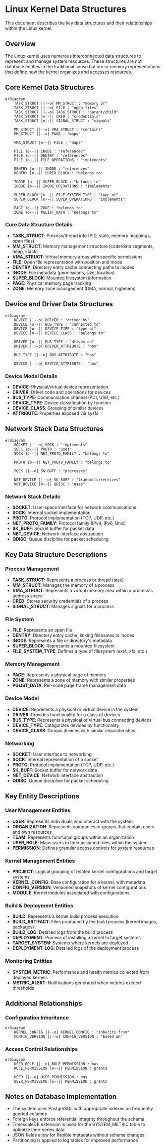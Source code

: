 # Linux Kernel Data Structures

This document describes the key data structures and their relationships within the Linux kernel.

## Overview

The Linux kernel uses numerous interconnected data structures to represent and manage system resources. These structures are not database entities in the traditional sense but are in-memory representations that define how the kernel organizes and accesses resources.

## Core Kernel Data Structures

```mermaid
erDiagram
    TASK_STRUCT ||--o{ MM_STRUCT : "memory of"
    TASK_STRUCT ||--o{ FILE : "open files"
    TASK_STRUCT ||--o{ TASK_STRUCT : "parent/child"
    TASK_STRUCT }o--|| CRED : "credentials"
    TASK_STRUCT }o--|| SIGNAL_STRUCT : "signals"
    
    MM_STRUCT ||--o{ VMA_STRUCT : "contains"
    MM_STRUCT ||--o{ PAGE : "maps"
    
    VMA_STRUCT }o--|| FILE : "maps"
    
    FILE }o--|| INODE : "references"
    FILE }o--|| DENTRY : "references"
    FILE }o--|| FILE_OPERATIONS : "implements"
    
    DENTRY }o--|| INODE : "references"
    DENTRY }o--|| SUPER_BLOCK : "belongs to"
    
    INODE }o--|| SUPER_BLOCK : "belongs to"
    INODE }o--|| INODE_OPERATIONS : "implements"
    
    SUPER_BLOCK }o--|| FILE_SYSTEM_TYPE : "type of"
    SUPER_BLOCK }o--|| SUPER_OPERATIONS : "implements"
    
    PAGE }o--|| ZONE : "belongs to"
    ZONE }o--|| PGLIST_DATA : "belongs to"
```

### Core Data Structure Details

- **TASK_STRUCT**: Process/thread info (PID, state, memory mappings, open files)
- **MM_STRUCT**: Memory management structure (code/data segments, heap, stack)
- **VMA_STRUCT**: Virtual memory areas with specific permissions
- **FILE**: Open file representation with position and mode
- **DENTRY**: Directory entry cache connecting paths to inodes
- **INODE**: File metadata (permissions, size, location)
- **SUPER_BLOCK**: Mounted filesystem information
- **PAGE**: Physical memory page tracking
- **ZONE**: Memory zone management (DMA, normal, highmem)

## Device and Driver Data Structures

```mermaid
erDiagram
    DEVICE ||--o{ DRIVER : "driven by"
    DEVICE }o--|| BUS_TYPE : "connected to"
    DEVICE }o--|| DEVICE_TYPE : "type of"
    DEVICE }o--|| DEVICE_CLASS : "belongs to"
    
    DRIVER }o--|| BUS_TYPE : "drives on"
    DRIVER ||--o{ DRIVER_ATTRIBUTE : "has"
    
    BUS_TYPE ||--o{ BUS_ATTRIBUTE : "has"
    
    DEVICE ||--o{ DEVICE_ATTRIBUTE : "has"
```

### Device Model Details

- **DEVICE**: Physical/virtual device representation
- **DRIVER**: Driver code and operations for devices
- **BUS_TYPE**: Communication channel (PCI, USB, etc.)
- **DEVICE_TYPE**: Device classification by function
- **DEVICE_CLASS**: Grouping of similar devices
- **ATTRIBUTE**: Properties exposed via sysfs

## Network Stack Data Structures

```mermaid
erDiagram
    SOCKET ||--o{ SOCK : "implements"
    SOCK }o--|| PROTO : "uses"
    SOCK }o--|| NET_PROTO_FAMILY : "belongs to"
    
    PROTO }o--|| NET_PROTO_FAMILY : "belongs to"
    
    SOCK ||--o{ SK_BUFF : "processes"
    
    NET_DEVICE ||--o{ SK_BUFF : "transmits/receives"
    NET_DEVICE }o--|| QDISC : "uses"
```

### Network Stack Details

- **SOCKET**: User-space interface for network communications
- **SOCK**: Internal socket implementation
- **PROTO**: Protocol implementation (TCP, UDP, etc.)
- **NET_PROTO_FAMILY**: Protocol family (IPv4, IPv6, Unix)
- **SK_BUFF**: Socket buffer for packet data
- **NET_DEVICE**: Network interface abstraction
- **QDISC**: Queue discipline for packet scheduling

## Key Data Structure Descriptions

### Process Management

- **TASK_STRUCT**: Represents a process or thread (task)
- **MM_STRUCT**: Manages the memory of a process
- **VMA_STRUCT**: Represents a virtual memory area within a process's address space
- **CRED**: Stores security credentials of a process
- **SIGNAL_STRUCT**: Manages signals for a process

### File System

- **FILE**: Represents an open file
- **DENTRY**: Directory entry cache, linking filenames to inodes
- **INODE**: Represents a file or directory's metadata
- **SUPER_BLOCK**: Represents a mounted filesystem
- **FILE_SYSTEM_TYPE**: Defines a type of filesystem (ext4, xfs, etc.)

### Memory Management

- **PAGE**: Represents a physical page of memory
- **ZONE**: Represents a zone of memory with similar properties
- **PGLIST_DATA**: Per-node page frame management data

### Device Model

- **DEVICE**: Represents a physical or virtual device in the system
- **DRIVER**: Provides functionality for a class of devices
- **BUS_TYPE**: Represents a physical or virtual bus connecting devices
- **DEVICE_TYPE**: Categorizes devices by functionality
- **DEVICE_CLASS**: Groups devices with similar characteristics

### Networking

- **SOCKET**: User interface to networking
- **SOCK**: Internal representation of a socket
- **PROTO**: Protocol implementation (TCP, UDP, etc.)
- **SK_BUFF**: Socket buffer for network data
- **NET_DEVICE**: Network interface abstraction
- **QDISC**: Queue discipline for packet scheduling

## Key Entity Descriptions

### User Management Entities

- **USER**: Represents individuals who interact with the system
- **ORGANIZATION**: Represents companies or groups that contain users and own resources
- **TEAM**: Represents functional groups within an organization
- **USER_ROLE**: Maps users to their assigned roles within the system
- **PERMISSION**: Defines granular access controls for system resources

### Kernel Management Entities

- **PROJECT**: Logical grouping of related kernel configurations and target systems
- **KERNEL_CONFIG**: Base configuration for a kernel, with metadata
- **CONFIG_VERSION**: Versioned snapshots of kernel configurations
- **MODULE**: Kernel modules associated with configurations

### Build & Deployment Entities

- **BUILD**: Represents a kernel build process execution
- **BUILD_ARTIFACT**: Files produced by the build process (kernel images, packages)
- **BUILD_LOG**: Detailed logs from the build process
- **DEPLOYMENT**: Process of installing a kernel to target systems
- **TARGET_SYSTEM**: Systems where kernels are deployed
- **DEPLOYMENT_LOG**: Detailed logs of the deployment process

### Monitoring Entities

- **SYSTEM_METRIC**: Performance and health metrics collected from deployed kernels
- **METRIC_ALERT**: Notifications generated when metrics exceed thresholds

## Additional Relationships

### Configuration Inheritance

```mermaid
erDiagram
    KERNEL_CONFIG ||--o{ KERNEL_CONFIG : "inherits from"
    CONFIG_VERSION ||--o{ CONFIG_VERSION : "based on"
```

### Access Control Relationships

```mermaid
erDiagram
    USER_ROLE ||--o{ ROLE_PERMISSION : has
    ROLE_PERMISSION }o--|| PERMISSION : grants
    
    USER ||--o{ USER_PERMISSION : has
    USER_PERMISSION }o--|| PERMISSION : grants
```

## Notes on Database Implementation

- The system uses PostgreSQL with appropriate indexes on frequently queried columns
- Foreign keys enforce referential integrity throughout the schema
- TimescaleDB extension is used for the SYSTEM_METRIC table to optimize time-series data
- JSON fields allow for flexible metadata without schema changes
- Partitioning is applied to log tables for improved performance
